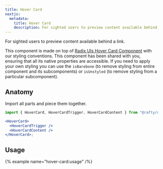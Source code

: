 ```yaml
---
title: Hover Card
nextjs:
  metadata:
    title: Hover Card
    description: For sighted users to preview content available behind a link.
---
```


For sighted users to preview content available behind a link.

This component is made on top of [Radix UIs Hover Card Component](https://www.radix-ui.com/primitives/docs/components/hover-card) with our styling conventions. This component has been shared with you, ensuring that all its native properties are accessible. If you need to apply your own styling you can use the `isBarebone` (to remove styling from entire component and its subcomponents) or `isUnstyled` (to remove styling from a particular subcomponent).

## Anatomy

Import all parts and piece them together.

```jsx
import { HoverCard, HoverCardTrigger, HoverCardContent } from "@rafty/ui";

<HoverCard>
  <HoverCardTrigger />
  <HoverCardContent />
</HoverCard>;
```

## Usage

{% example name="hover-card:usage" /%}
